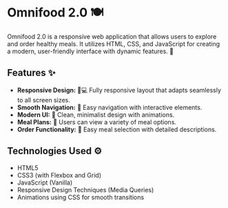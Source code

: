 # Omnifood 2.0 🍽️

Omnifood 2.0 is a responsive web application that allows users to explore and order healthy meals. It utilizes HTML, CSS, and JavaScript for creating a modern, user-friendly interface with dynamic features. 🌱

## Features ✨

- **Responsive Design:** 📱💻 Fully responsive layout that adapts seamlessly to all screen sizes.
- **Smooth Navigation:** 🧭 Easy navigation with interactive elements.
- **Modern UI:** 🎨 Clean, minimalist design with animations.
- **Meal Plans:** 🍲 Users can view a variety of meal options.
- **Order Functionality:** 🛒 Easy meal selection with detailed descriptions.

## Technologies Used ⚙️

- HTML5
- CSS3 (with Flexbox and Grid)
- JavaScript (Vanilla)
- Responsive Design Techniques (Media Queries)
- Animations using CSS for smooth transitions



 
